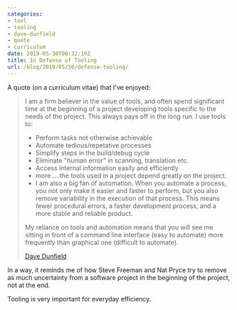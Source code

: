 ```yaml
---
categories:
- tool
- tooling
- dave-dunfield
- quote
- curriculum
date: 2019-05-30T00:32:19Z
title: In Defense of Tooling
url: /blog/2019/05/30/defense-tooling/
---
```


A quote (on a curriculum vitae) that I've enjoyed:

> I am a firm believer in the value of tools, and often spend significant time at the beginning of a project developing tools specific to the needs of the project. This always pays off in the long run. I use tools to:
> 
> * Perform tasks not otherwise achievable
> * Automate tedious/repetative processes
> * Simplify steps in the build/debug cycle
> * Eliminate "human error" in scanning, translation etc.
> * Access internal information easily and efficiently
> * more ... the tools used in a project depend greatly on the project.
> * I am also a big fan of automation. When you automate a process, you not only make it easier and faster to perform, but you also remove variability in the execution of that process. This means fewer procedural errors, a faster development process, and a more stable and reliable product.
> 
> My reliance on tools and automation means that you will see me sitting in front of a command line interface (easy to automate) more frequently than graphical one (difficult to automate).
>
> [Dave Dunfield](http://dunfield.maknonsolutions.com/dave.htm)

In a way, it reminds me of how Steve Freeman and Nat Pryce try to remove as much uncertainty from a software project in the beginning of the project, not at the end.

Tooling is very important for everyday efficiency.
